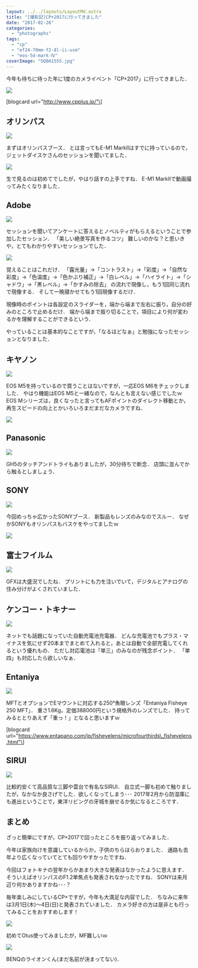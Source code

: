 ```yaml
---
layout: ../../layouts/LayoutMd.astro
title: "[撮影記]CP+2017に行ってきました"
date: "2017-02-26"
categories: 
  - "photographs"
tags: 
  - "cp"
  - "ef24-70mm-f2-8l-ii-usm"
  - "eos-5d-mark-Ⅳ"
coverImage: "5Q0A1555.jpg"
---
```


今年も待ちに待った年に1度のカメライベント「CP+2017」に行ってきました．

[![](images/5Q0A1525.jpg)](https://mizuka123.net/gallery/20170226_CP+2017/index.html)

\[blogcard url="http://www.cpplus.jp/"\]

## オリンパス

[![](images/5Q0A1546.jpg)](https://mizuka123.net/gallery/20170226_CP+2017/index.html)

まずはオリンパスブース． とは言ってもE-M1 MarkⅡはすでに持っているので，ジェットダイスケさんのセッションを聞いてました．

[![](images/5Q0A1531.jpg)](https://mizuka123.net/gallery/20170226_CP+2017/index.html)

生で見るのは初めてでしたが，やはり話すの上手ですね． E-M1 MarkⅡで動画撮ってみたくなりました．

## Adobe

[![](images/5Q0A1541.jpg)](https://mizuka123.net/gallery/20170226_CP+2017/index.html)

セッションを聞いてアンケートに答えるとノベルティがもらえるということで参加したセッション． 「美しい絶景写真を作るコツ」 難しいのかな？と思いきや，とてもわかりやすいセッションでした．

[![](images/5Q0A1543.jpg)](https://mizuka123.net/gallery/20170226_CP+2017/index.html)

覚えることはこれだけ． 「露光量」→「コントラスト」→「彩度」→「自然な彩度」→「色温度」→「色かぶり補正」→「白レベル」→「ハイライト」→「シャドウ」→「黒レベル」→「かすみの除去」 の流れで現像し，もう1回同じ流れで現像する． そして一晩寝かせてもう1回現像するだけ．

現像時のポイントは各設定のスライダーを，端から端まで左右に振り，自分の好みのところで止めるだけ． 端から端まで振り切ることで，項目により何が変わるかを理解することができるという．

やっていることは基本的なことですが，「なるほどなぁ」と勉強になったセッションとなりました．

## キヤノン

[![](images/5Q0A1538.jpg)](https://mizuka123.net/gallery/20170226_CP+2017/index.html)

EOS M5を持っているので買うことはないですが，一応EOS M6をチェックしました． やはり機能はEOS M5と一緒なので，なんとも言えない感じでしたｗ EOS Mシリーズは，良くなったと言ってもAFポイントのダイレクト移動とか，再生スピードの向上とかいろいろまだまだなカメラですね．

[![](images/5Q0A1539.jpg)](https://mizuka123.net/gallery/20170226_CP+2017/index.html)

## Panasonic

[![](images/5Q0A1554.jpg)](https://mizuka123.net/gallery/20170226_CP+2017/index.html)

GH5のタッチアンドトライもありましたが，30分待ちで断念． 店頭に並んでから触るとしましょう．

## SONY

[![](images/5Q0A1535.jpg)](https://mizuka123.net/gallery/20170226_CP+2017/index.html)

今回めっちゃ広かったSONYブース． 新製品もレンズのみなのでスルー． なぜかSONYもオリンパスもバスケをやってましたｗ

[![](images/5Q0A1537.jpg)](https://mizuka123.net/gallery/20170226_CP+2017/index.html)

## 富士フイルム

[![](images/5Q0A1544.jpg)](https://mizuka123.net/gallery/20170226_CP+2017/index.html)

GFXは大盛況でしたね． プリントにも力を注いでいて，デジタルとアナログの住み分けがよくされていました．

## ケンコー・トキナー

[![](images/5Q0A1552.jpg)](https://mizuka123.net/gallery/20170226_CP+2017/index.html)

ネットでも話題になっていた自動充電池充電器． どんな充電池でもプラス・マイナスを気にせず20本までまとめて入れると，あとは自動で全部充電してくれるという優れもの． ただし対応電池は「単三」のみなのが残念ポイント． 「単四」も対応したら欲しいなぁ．

## Entaniya

[![](images/5Q0A1553.jpg)](https://mizuka123.net/gallery/20170226_CP+2017/index.html)

MFTとオプションでEマウントに対応する250°魚眼レンズ「Entaniya Fisheye 250 MFT」． 重さ1.6Kg，定価388000円という規格外のレンズでした． 持ってみるととりあえず「重っ！」となると思いますｗ

\[blogcard url="https://www.entapano.com/jp/fisheyelens/microfourthirds\_fisheyelens.html"\]

## SIRUI

[![](images/5Q0A1545.jpg)](https://mizuka123.net/gallery/20170226_CP+2017/index.html)

比較的安くて高品質な三脚や雲台で有名なSIRUI． 自立式一脚も初めて触りましたが，なかなか良さげでした．欲しくなってしまう･･･ 2017年2月から防湿庫にも進出ということで，東洋リビングの牙城を崩せるか気になるところです．

## まとめ

ざっと簡単にですが，CP+2017で回ったところを振り返ってみました．

今年は家族向けを意識しているからか，子供のちらほらおりました． 通路も去年より広くなっていてとても回りやすかったですね．

今回はフォトキナの翌年からかあまり大きな発表はなかったように思えます． そういえばオリンパスのF1.2単焦点も発表されなかったですね． SONYは来月辺り何かありますかね･･･？

毎年楽しみにしているCP+ですが，今年も大満足な内容でした． ちなみに来年は3月1日(木)～4日(日)と発表されていました． カメラ好きの方は是非とも行ってみることをおすすめします！

[![](images/5Q0A1548.jpg)](https://mizuka123.net/gallery/20170226_CP+2017/index.html)

初めてOtus使ってみましたが，MF難しいｗ

[![](images/5Q0A1547.jpg)](https://mizuka123.net/gallery/20170226_CP+2017/index.html)

BENQのライオンくん(まだ名前が決まってない)．
